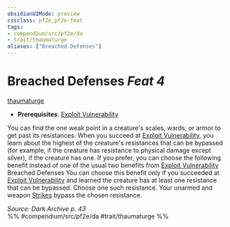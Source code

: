 ```yaml
---
obsidianUIMode: preview
cssclass: pf2e,pf2e-feat
tags:
- compendium/src/pf2e/da
- trait/thaumaturge
aliases: ["Breached Defenses"]
---
```

# Breached Defenses  *Feat 4*  
[thaumaturge](../../Rules/traits/thaumaturge-da.md)  

- **Prerequisites**: [Exploit Vulnerability](../../Rules/actions/exploit-vulnerability-da.md)

You can find the one weak point in a creature's scales, wards, or armor to get past its resistances. When you succeed at [Exploit Vulnerability](../../Rules/actions/exploit-vulnerability-da.md), you learn about the highest of the creature's resistances that can be bypassed (for example, if the creature has resistance to physical damage except silver), if the creature has one. If you prefer, you can choose the following benefit instead of one of the usual two benefits from [Exploit Vulnerability](../../Rules/actions/exploit-vulnerability-da.md) Breached Defenses You can choose this benefit only if you succeeded at [Exploit Vulnerability](../../Rules/actions/exploit-vulnerability-da.md) and learned the creature has at least one resistance that can be bypassed. Choose one such resistance. Your unarmed and weapon [Strikes](../../Rules/actions/strike.md) bypass the chosen resistance.

*Source: Dark Archive p. 43*  
%% #compendium/src/pf2e/da #trait/thaumaturge %%